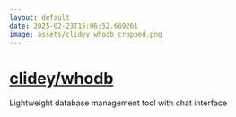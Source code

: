 ```yaml
---
layout: default
date: 2025-02-23T15:06:52.669261
image: assets/clidey_whodb_cropped.png
---
```


# [clidey/whodb](https://github.com/clidey/whodb)

Lightweight database management tool with chat interface
